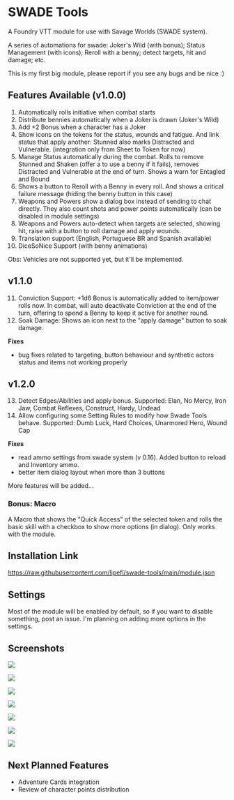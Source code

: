 # SWADE Tools
A Foundry VTT module for use with Savage Worlds (SWADE system).

A series of automations for swade: Joker's Wild (with bonus); Status Management (with icons); Reroll with a benny; detect targets, hit and damage; etc. 

This is my first big module, please report if you see any bugs and be nice :)

## Features Available (v1.0.0)

1. Automatically rolls initiative when combat starts 
2. Distribute bennies automatically when a Joker is drawn (Joker's Wild)
3. Add +2 Bonus when a character has a Joker
4. Show icons on the tokens for the status, wounds and fatigue. And link status that apply another: Stunned also marks Distracted and Vulnerable. (integration only from Sheet to Token for now)
5. Manage Status automatically during the combat. Rolls to remove Stunned and Shaken (offer a to use a benny if it fails), removes Distracted and Vulnerable at the end of turn. Shows a warn for Entagled and Bound
6. Shows a button to Reroll with a Benny in every roll. And shows a critical failure message (hiding the benny button in this case)
7. Weapons and Powers show a dialog box instead of sending to chat directly. They also count shots and power points automatically (can be disabled in module settings)
8. Weapons and Powers auto-detect when targets are selected, showing hit, raise with a button to roll damage and apply wounds.
9. Translation support (English, Portuguese BR and Spanish available)
10. DiceSoNice Support (with benny animations)

Obs: Vehicles are not supported yet, but it'll be implemented.

## v1.1.0

11. Conviction Support: +1d6 Bonus is automatically added to item/power rolls now. In combat, will auto deactivate Conviction at the end of the turn, offering to spend a Benny to keep it active for another round.
12. Soak Damage: Shows an icon next to the "apply damage" button to soak damage.

**Fixes**
+ bug fixes related to targeting, button behaviour and synthetic actors status and items not working properly

## v1.2.0

13. Detect Edges/Abilities and apply bonus. Supported: Elan, No Mercy, Iron Jaw, Combat Reflexes, Construct, Hardy, Undead
14. Allow configuring some Setting Rules to modify how Swade Tools behave. Supported: Dumb Luck, Hard Choices, Unarmored Hero, Wound Cap

**Fixes**
+ read ammo settings from swade system (v 0.16). Added button to reload and Inventory ammo.
+ better item dialog layout when more than 3 buttons

More features will be added...

### Bonus: Macro
A Macro that shows the "Quick Access" of the selected token and rolls the basic skill with a checkbox to show more options (in dialog). Only works with the module.

## Installation Link
https://raw.githubusercontent.com/lipefl/swade-tools/main/module.json

## Settings
Most of the module will be enabled by default, so if you want to disable something, post an issue. I'm planning on adding more options in the settings.

## Screenshots
![](https://i.imgur.com/vrybiSO.jpg)

![](https://i.imgur.com/jeDZzgf.jpg)

![](https://i.imgur.com/YG1IU5W.jpg)

![](https://i.imgur.com/68Ym14p.jpg)

![](https://i.imgur.com/gVJDthp.jpg)

![](https://i.imgur.com/Xxt5cOh.jpg)

![](https://i.imgur.com/wh2j1Wx.jpg)

## Next Planned Features
+ Adventure Cards integration
+ Review of character points distribution

